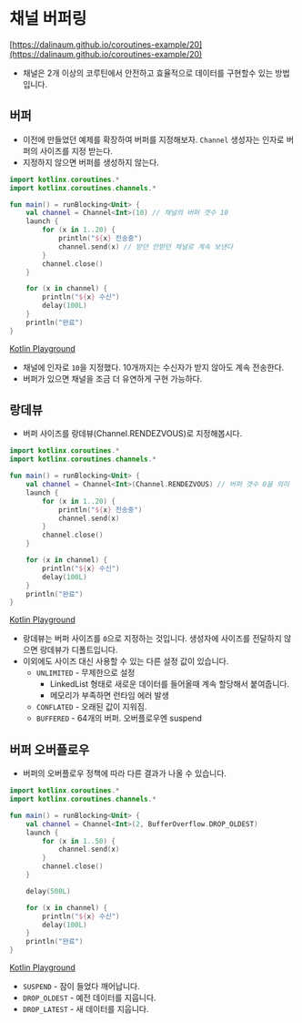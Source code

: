 # 채널 버퍼링
[https://dalinaum.github.io/coroutines-example/20](https://dalinaum.github.io/coroutines-example/20)

- 채널은 2개 이상의 코루틴에서 안전하고 효율적으로 데이터를 구현할수 있는 방법 입니다.


## 버퍼

- 이전에 만들었던 예제를 확장하여 버퍼를 지정해보자. `Channel` 생성자는 인자로 버퍼의 사이즈를 지정 받는다.
- 지정하지 않으면 버퍼를 생성하지 않는다.

```kotlin
import kotlinx.coroutines.*
import kotlinx.coroutines.channels.*

fun main() = runBlocking<Unit> {
    val channel = Channel<Int>(10) // 채널의 버퍼 갯수 10
    launch {
        for (x in 1..20) {
            println("${x} 전송중")
            channel.send(x) // 받던 안받던 채널로 계속 보낸다
        }
        channel.close()
    }

    for (x in channel) {
        println("${x} 수신")
        delay(100L)
    }
    println("완료")
}
```

[Kotlin Playground](https://pl.kotl.in/TTwla26IH)

- 채널에 인자로 `10`을 지정했다. 10개까지는 수신자가 받지 않아도 계속 전송한다.
- 버퍼가 있으면 채널을 조금 더 유연하게 구현 가능하다.


## 랑데뷰

- 버퍼 사이즈를 랑데뷰(Channel.RENDEZVOUS)로 지정해봅시다.

```kotlin
import kotlinx.coroutines.*
import kotlinx.coroutines.channels.*

fun main() = runBlocking<Unit> {
    val channel = Channel<Int>(Channel.RENDEZVOUS) // 버퍼 갯수 0을 의미
    launch {
        for (x in 1..20) {
            println("${x} 전송중")
            channel.send(x)
        }
        channel.close()
    }

    for (x in channel) {
        println("${x} 수신")
        delay(100L)
    }
    println("완료")
}
```

[Kotlin Playground](https://pl.kotl.in/pi9E-EHTy)

- 랑데뷰는 버퍼 사이즈를 `0`으로 지정하는 것입니다. 생성자에 사이즈를 전달하지 않으면 랑데뷰가 디폴트입니다.
- 이외에도 사이즈 대신 사용할 수 있는 다른 설정 값이 있습니다.
    - `UNLIMITED` - 무제한으로 설정
        - LinkedList 형태로 새로운 데이터를 들어올때 계속 할당해서 붙여줍니다.
        - 메모리가 부족하면 런타임 에러 발생
    - `CONFLATED` - 오래된 값이 지워짐.
    - `BUFFERED` - 64개의 버퍼. 오버플로우엔 suspend


## 버퍼 오버플로우

- 버퍼의 오버플로우 정책에 따라 다른 결과가 나올 수 있습니다.

```kotlin
import kotlinx.coroutines.*
import kotlinx.coroutines.channels.*

fun main() = runBlocking<Unit> {
    val channel = Channel<Int>(2, BufferOverflow.DROP_OLDEST)
    launch {
        for (x in 1..50) {
            channel.send(x)
        }
        channel.close()
    }

    delay(500L)

    for (x in channel) {
        println("${x} 수신")
        delay(100L)
    }
    println("완료")
}
```

[Kotlin Playground](https://pl.kotl.in/8UnRS66kD)

- `SUSPEND` - 잠이 들었다 깨어납니다.
- `DROP_OLDEST` - 예전 데이터를 지웁니다.
- `DROP_LATEST` - 새 데이터를 지웁니다.
